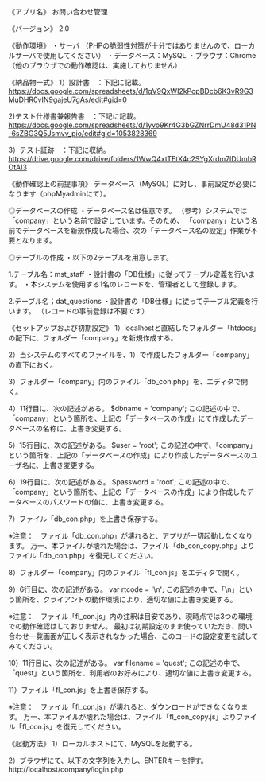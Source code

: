 《アプリ名》
お問い合わせ管理

《バージョン》
2.0

《動作環境》
・サーバ
（PHPの脆弱性対策が十分ではありませんので、ローカルサーバで使用してください）
・データベース：MySQL
・ブラウザ：Chrome
（他のブラウザでの動作確認は、実施しておりません）



《納品物一式》
1）設計書　：下記に記載。
https://docs.google.com/spreadsheets/d/1qV9QxWI2kPopBDcb6K3vR9G3MuDHR0vIN9gajeU7gAs/edit#gid=0

2)テスト仕様書兼報告書　：下記に記載。
https://docs.google.com/spreadsheets/d/1yvo9Kr4G3bGZNrrDmU48d31PN-6sZBG3Q5Jsmvv_pio/edit#gid=1053828369

3）テスト証跡　：下記に収納。
https://drive.google.com/drive/folders/1WwQ4xtTEtX4c2SYgXrdm7lDUmbROtAI3



《動作確認上の前提事項》
データベース（MySQL）に対し、事前設定が必要になります（phpMyadminにて）。

◎データベースの作成
・データベース名は任意です。
（参考）システムでは「company」という名前で設定しています。そのため、
「company」という名前でデータベースを新規作成した場合、次の「データベース名の設定」作業が不要となります。

◎テーブルの作成
・以下の2テーブルを用意します。

1.テーブル名：mst_staff
・設計書の「DB仕様」に従ってテーブル定義を行います。
・本システムを使用する1名のレコードを、管理者として登録します。

2.テーブル名；dat_questions 
・設計書の「DB仕様」に従ってテーブル定義を行います。
（レコードの事前登録は不要です）



《セットアップおよび初期設定》
1）localhostと直結したフォルダー「htdocs」の配下に、フォルダー「company」を新規作成する。

2）当システムのすべてのファイルを、1）で作成したフォルダー「company」の直下におく。

3）フォルダー「company」内のファイル「db_con.php」を、エディタで開く。

4）11行目に、次の記述がある。
    $dbname = 'company';
この記述の中で、「company」という箇所を、上記の「データベースの作成」にて作成したデータベースの名称に、上書き変更する。

5）15行目に、次の記述がある。
  $user = 'root';
この記述の中で、「company」という箇所を、上記の「データベースの作成」により作成したデータベースのユーザ名に、上書き変更する。

6）19行目に、次の記述がある。
  $password = 'root';
この記述の中で、「company」という箇所を、上記の「データベースの作成」により作成したデータベースのパスワードの値に、上書き変更する。

7）ファイル「db_con.php」を上書き保存する。

※注意：　ファイル「db_con.php」が壊れると、アプリが一切起動しなくなります。
万一、本ファイルが壊れた場合は、ファイル「db_con_copy.php」よりファイル「db_con.php」を復元してください。

8）フォルダー「company」内のファイル「fl_con.js」をエディタで開く。

9）6行目に、次の記述がある。
	var rtcode = '\n';
この記述の中で、「\n」という箇所を、クライアントの動作環境により、適切な値に上書き変更する。

※注意：　ファイル「fl_con.js」内の注釈は目安であり、現時点では3つの環境での動作確認はしておりません。
最初は初期設定のまま使っていただき、問い合わせ一覧画面が正しく表示されなかった場合、このコードの設定変更を試してみてください。

10）11行目に、次の記述がある。
	var filename = 'quest';
この記述の中で、「quest」という箇所を、利用者のお好みにより、適切な値に上書き変更する。

11）ファイル「fl_con.js」を上書き保存する。

※注意：　ファイル「fl_con.js」が壊れると、ダウンロードができなくなります。
万一、本ファイルが壊れた場合は、ファイル「fl_con_copy.js」よりファイル「fl_con.js」を復元してください。



《起動方法》
1）ローカルホストにて、MySQLを起動する。

2）ブラウザにて、以下の文字列を入力し、ENTERキーを押す。
http://localhost/company/login.php